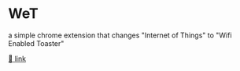# WeT
a simple chrome extension that changes "Internet of Things" to "Wifi Enabled Toaster" 

[🔗 link](https://chrome.google.com/webstore/detail/things-to-toasters/oibpnmflmfjmjdkljleibkbpfinnmenj?hl=en)
